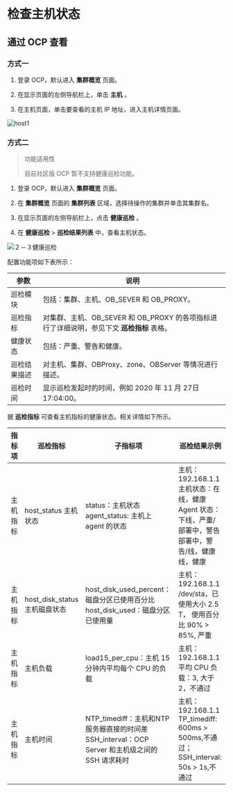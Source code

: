 # 检查主机状态

## 通过 OCP 查看

### 方式一

1. 登录 OCP，默认进入 **集群概览** 页面。

2. 在显示页面的左侧导航栏上，单击 **主机** 。

3. 在主机页面，单击要查看的主机 IP 地址，进入主机详情页面。

![host1](https://help-static-aliyun-doc.aliyuncs.com/assets/img/zh-CN/6835672461/p374118.png)

### 方式二

>功能适用性
>
>目前社区版 OCP 暂不支持健康巡检功能。

1. 登录 OCP，默认进入 **集群概览** 页面。

2. 在 **集群概览** 页面的 **集群列表** 区域，选择待操作的集群并单击其集群名。

3. 在显示页面的左侧导航栏上，点击 **健康巡检** 。

4. 在 **健康巡检** \> **巡检结果列表** 中，查看主机状态。

![２－３健康巡检](https://help-static-aliyun-doc.aliyuncs.com/assets/img/zh-CN/8441779261/p303495.png)

配置功能项如下表所示：

   | **参数** |                          **说明**                           |
   |--------|-----------------------------------------------------------|
   | 巡检模块   | 包括：集群、主机、OB_SEVER 和 OB_PROXY。                             |
   | 巡检指标   | 对集群、主机、OB_SEVER 和 OB_PROXY 的各项指标进行了详细说明，参见下文 **巡检指标** 表格。 |
   | 健康状态   | 包括：严重、警告和健康。                                              |
   | 巡检结果描述 | 对主机、集群、OBProxy、zone、OBServer 等情况进行描述。                     |
   | 巡检时间   | 显示巡检发起时的时间，例如 2020 年 11 月 27日 17:04:00。                   |

   据 **巡检指标** 可查看主机指标的健康状态。相关详情如下所示。

   | 指标项  |                **巡检指标**                 |                                       **子指标项**                                        |                                                 **巡检结果示例**                                                  |
   |------|-----------------------------------------|---------------------------------------------------------------------------------------|-------------------------------------------------------------------------------------------------------------|
   | 主机指标 | host_status 主机状态        | status：主机状态 agent_status: 主机上 agent 的状态                               | 主机：192.168.1.1 主机状态：在线，健康 Agent 状态：下线，严重/部署中，警告部署中，警告/线，健康线，健康              |
   | 主机指标 | host_disk_status 主机磁盘状态 | host_disk_used_percent：磁盘分区已使用百分比 host_disk_used：磁盘分区已使用量             | 主机：192.168.1.1 /dev/sta，已使用大小 2.5 T， 使用百分比 90% \> 85%, 严重                                   |
   | 主机指标 | 主机负载                                    | load15_per_cpu：主机 15 分钟内平均每个 CPU 的负载                                                  | 主机：192.168.1.1 平均 CPU 负载：3, 大于2，不通过                                                         |
   | 主机指标 | 主机时间                                    | NTP_timediff：主机和NTP 服务器直接的时间差 SSH_interval：OCP Server 和主机级之间的SSH 请求耗时 | 主机：192.168.1.1 TP_timediff: 600ms \> 500ms,不通过； SSH_interval: 50s \> 1s,不通过 |
